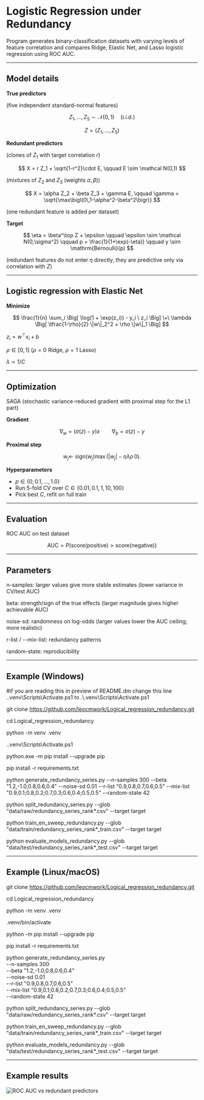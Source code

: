 # Logistic Regression under Redundancy

Program generates binary-classification datasets with varying levels of feature correlation and compares Ridge, Elastic Net, and Lasso logistic regression using ROC AUC.

---

## Model details

**True predictors**  

(five independent standard-normal features)

$$
Z_1, \ldots, Z_5 \sim \mathcal N(0,1) \quad \text{(i.i.d.)}
$$

$$
Z = (Z_1, \ldots, Z_5)
$$


**Redundant predictors**

(clones of $Z_1$ with target correlation $r$)

$$
X = r Z_1 + \sqrt{1-r^2}\cdot E, 
\qquad 
E \sim \mathcal N(0,1)
$$


(mixtures of $Z_2$ and $Z_3$ (weights $\alpha,\beta$))

$$
X = \alpha Z_2 + \beta Z_3 + \gamma E, 
\qquad 
\gamma = \sqrt{\max\bigl(0\,1-\alpha^2-\beta^2\bigr)}
$$

(one redundant feature is added per dataset)

**Target**

$$
\eta = \beta^\top Z + \epsilon
\qquad 
\epsilon \sim \mathcal N(0,\sigma^2)
\qquad 
p  = \frac{1}{1+\exp(-\eta)}
\qquad 
y \sim \mathrm{Bernoulli}(p)
$$

(redundant features do not enter $\eta$ directly, they are predictive only via correlation with $Z$)

---

## Logistic regression with Elastic Net

**Minimize**

$$
\frac{1}{n} \sum_i \Big[ \log(1 + \exp(z_i)) - y_i \ z_i \Big]
\+\
\lambda \Big[ \tfrac{1-\rho}{2} \|w\|_2^2 + \rho \|w\|_1 \Big]
$$

$z_i = w^\top x_i + b$

$\rho \in [0,1]$ ($\rho=0$ Ridge, $\rho=1$ Lasso)

$\lambda \propto 1/C$

---

## Optimization

SAGA (stochastic variance-reduced gradient with proximal step for the L1 part)  

**Gradient**

$$
\nabla_w = (\sigma(z) - y) x
\qquad
\nabla_b = \sigma(z) - y
$$

**Proximal step**

$$
w_j \leftarrow\ \text{sign}(w_j)\max\bigl(|w_j| - \eta \lambda \rho\, 0 \bigr).
$$

**Hyperparameters** 

- $p \in \{0, 0.1, \dots, 1.0\}$  
- Run 5-fold CV over $C \in \{0.01, 0.1, 1, 10, 100\}$  
- Pick best $C$, refit on full train  

---

## Evaluation  

ROC AUC on test dataset  

$$
\text{AUC} = P(\text{score(positive)} > \text{score(negative)})
$$

---

## Parameters

n-samples: larger values give more stable estimates (lower variance in CV/test AUC)

beta: strength/sign of the true effects (larger magnitude gives higher achievable AUC)

noise-sd: randomness on log-odds (larger values lower the AUC ceiling; more realistic)

r-list / --mix-list: redundancy patterns

random-state: reproducibility

---

## Example (Windows) 

#if you are reading this in preview of README.dm change this line ..venv\Scripts\Activate.ps1 to .\\.venv\Scripts\Activate.ps1 

git clone https://github.com/leocmwork/Logical_regression_redundancy.git

cd Logical_regression_redundancy

python -m venv .venv

.\.venv\Scripts\Activate.ps1 

python.exe -m pip install --upgrade pip

pip install -r requirements.txt

python generate_redundancy_series.py --n-samples 300 --beta "1.2,-1.0,0.8,0.6,0.4" --noise-sd 0.01 --r-list "0.9,0.8,0.7,0.6,0.5" --mix-list "0.9,0.1;0.8,0.2;0.7,0.3;0.6,0.4;0.5,0.5" --random-state 42

python split_redundancy_series.py --glob "data/raw/redundancy_series_rank*.csv" --target target

python train_en_sweep_redundancy.py --glob "data/train/redundancy_series_rank*_train.csv" --target target

python evaluate_models_redundancy.py --glob "data/test/redundancy_series_rank*_test.csv" --target target

---

## Example (Linux/macOS)

git clone https://github.com/leocmwork/Logical_regression_redundancy.git

cd Logical_regression_redundancy

python -m venv .venv

.venv/bin/activate

python -m pip install --upgrade pip

pip install -r requirements.txt
  
python generate_redundancy_series.py \
  --n-samples 300 \
  --beta "1.2,-1.0,0.8,0.6,0.4" \
  --noise-sd 0.01 \
  --r-list "0.9,0.8,0.7,0.6,0.5" \
  --mix-list "0.9,0.1;0.8,0.2;0.7,0.3;0.6,0.4;0.5,0.5" \
  --random-state 42

python split_redundancy_series.py --glob "data/raw/redundancy_series_rank*.csv" --target target

python train_en_sweep_redundancy.py --glob "data/train/redundancy_series_rank*_train.csv" --target target

python evaluate_models_redundancy.py --glob "data/test/redundancy_series_rank*_test.csv" --target target

---

## Example results

![ROC AUC vs redundant predictors](https://private-user-images.githubusercontent.com/234937055/495882167-c6785085-b3ee-48c5-b204-b0ac4108ec80.png?jwt=eyJ0eXAiOiJKV1QiLCJhbGciOiJIUzI1NiJ9.eyJpc3MiOiJnaXRodWIuY29tIiwiYXVkIjoicmF3LmdpdGh1YnVzZXJjb250ZW50LmNvbSIsImtleSI6ImtleTUiLCJleHAiOjE3NTkyNjQ1NjIsIm5iZiI6MTc1OTI2NDI2MiwicGF0aCI6Ii8yMzQ5MzcwNTUvNDk1ODgyMTY3LWM2Nzg1MDg1LWIzZWUtNDhjNS1iMjA0LWIwYWM0MTA4ZWM4MC5wbmc_WC1BbXotQWxnb3JpdGhtPUFXUzQtSE1BQy1TSEEyNTYmWC1BbXotQ3JlZGVudGlhbD1BS0lBVkNPRFlMU0E1M1BRSzRaQSUyRjIwMjUwOTMwJTJGdXMtZWFzdC0xJTJGczMlMkZhd3M0X3JlcXVlc3QmWC1BbXotRGF0ZT0yMDI1MDkzMFQyMDMxMDJaJlgtQW16LUV4cGlyZXM9MzAwJlgtQW16LVNpZ25hdHVyZT05ZTYxYjEyYjkyNDU5YzVmYzEyYTI0ZGUzMzljNTEwY2I5YzMzMTI2ZjBiYjQ0MTU5MDIxMDBiNzZmOGIxNjQ1JlgtQW16LVNpZ25lZEhlYWRlcnM9aG9zdCJ9.umMhrb3qhbU1bO3dJTJGEm3Wi31AupKF2KcJbfrIDXg)


